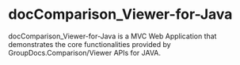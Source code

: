 # docComparison_Viewer-for-Java
docComparison_Viewer-for-Java is a MVC Web Application that demonstrates the core functionalities provided by GroupDocs.Comparison/Viewer APIs for JAVA.
